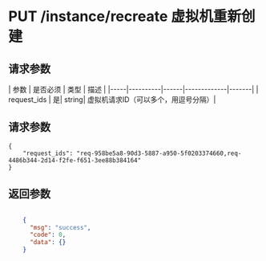 # PUT /instance/recreate 虚拟机重新创建


## 请求参数
| 参数 | 是否必须 | 类型 | 描述 | 
|-----|----------|------|-------------|-------|
| request_ids   | 是| string| 虚拟机请求ID（可以多个，用逗号分隔）|

## 请求参数
```
{
    "request_ids": "req-958be5a8-90d3-5887-a950-5f0203374660,req-4486b344-2d14-f2fe-f651-3ee88b384164"
}
```

## 返回参数
```json

	{
	  "msg": "success",
	  "code": 0,
	  "data": {}
    }

```
